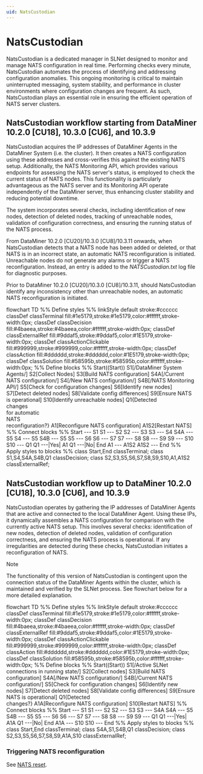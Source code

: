 ```yaml
---
uid: NatsCustodian
---
```


# NatsCustodian

NatsCustodian is a dedicated manager in SLNet designed to monitor and manage NATS configuration in real time. Performing checks every minute, NatsCustodian automates the process of identifying and addressing configuration anomalies. This ongoing monitoring is critical to maintain uninterrupted messaging, system stability, and performance in cluster environments where configuration changes are frequent. As such, NatsCustodian plays an essential role in ensuring the efficient operation of NATS server clusters.

## NatsCustodian workflow starting from DataMiner 10.2.0 [CU18], 10.3.0 [CU6], and 10.3.9

NatsCustodian acquires the IP addresses of DataMiner Agents in the DataMiner System (i.e. the cluster). It then creates a NATS configuration using these addresses and cross-verifies this against the existing NATS setup. Additionally, the NATS Monitoring API, which provides various endpoints for assessing the NATS server's status, is employed to check the current status of NATS nodes. This functionality is particularly advantageous as the NATS server and its Monitoring API operate independently of the DataMiner server, thus enhancing cluster stability and reducing potential downtime.

The system incorporates several checks, including identification of new nodes, detection of deleted nodes, tracking of unreachable nodes, validation of configuration correctness, and ensuring the running status of the NATS process.

From DataMiner 10.2.0 [CU20]/10.3.0 [CU8]/10.3.11 onwards<!--RN 37271-->, when NatsCustodian detects that a NATS node has been added or deleted, or that NATS is in an incorrect state, an automatic NATS reconfiguration is initiated. Unreachable nodes do not generate any alarms or trigger a NATS reconfiguration. Instead, an entry is added to the *NATSCustodian.txt* log file for diagnostic purposes.

Prior to DataMiner 10.2.0 [CU20]/10.3.0 [CU8]/10.3.11, should NatsCustodian identify any inconsistency other than unreachable nodes, an automatic NATS reconfiguration is initiated.

<div class="mermaid">
flowchart TD
    %% Define styles %%
    linkStyle default stroke:#cccccc
    classDef classTerminal fill:#1e5179,stroke:#1e5179,color:#ffffff,stroke-width:0px;
    classDef classDecision fill:#4baeea,stroke:#4baeea,color:#ffffff,stroke-width:0px;
    classDef classExternalRef fill:#9ddaf5,stroke:#9ddaf5,color:#1E5179,stroke-width:0px;
    classDef classActionClickable fill:#999999,stroke:#999999,color:#ffffff,stroke-width:0px;
    classDef classAction fill:#dddddd,stroke:#dddddd,color:#1E5179,stroke-width:0px;
    classDef classSolution fill:#58595b,stroke:#58595b,color:#ffffff,stroke-width:0px;
    %% Define blocks %%
    Start((Start))
    S1[/DataMiner System Agents/]
    S2[Collect Nodes]
    S3[Build NATS configuration]
    S4A[/Current NATS configuration/]
    S4[/New NATS configuration/]
    S4B[/NATS Monitoring API/]
    S5[Check for configuration changes]
    S6[Identify new nodes]
    S7[Detect deleted nodes]
    S8[Validate config differences]
    S9[Ensure NATS is operational]
    S10[Identify unreachable nodes]
    Q1{Detected <br/>changes <br/>for automatic <br/>NATS <br/>reconfiguration?}
    A1[Reconfigure NATS configuration]
    A1S2[Restart NATS]
    %% Connect blocks %%
    Start --- S1
    S1 --- S2
    S2 --- S3
    S3 --- S4
    S4A --- S5
    S4 --- S5
    S4B --- S5
    S5 --- S6
    S6 --- S7
    S7 --- S8
    S8 --- S9
    S9 --- S10
    S10 --- Q1
    Q1 ---|Yes| A1
    Q1 ---|No| End
    A1 --- A1S2
    A1S2 --- End
    %% Apply styles to blocks %%
    class Start,End classTerminal;
    class S1,S4,S4A,S4B,Q1 classDecision;
    class S2,S3,S5,S6,S7,S8,S9,S10,A1,A1S2 classExternalRef;
</div>

## NatsCustodian workflow up to DataMiner 10.2.0 [CU18], 10.3.0 [CU6], and 10.3.9

NatsCustodian operates by gathering the IP addresses of DataMiner Agents that are active and connected to the local DataMiner Agent. Using these IPs, it dynamically assembles a NATS configuration for comparison with the currently active NATS setup. This involves several checks: identification of new nodes, detection of deleted nodes, validation of configuration correctness, and ensuring the NATS process is operational. If any irregularities are detected during these checks, NatsCustodian initiates a reconfiguration of NATS.

> [!NOTE]
> The functionality of this version of NatsCustodian is contingent upon the connection status of the DataMiner Agents within the cluster, which is maintained and verified by the SLNet process. See flowchart below for a more detailed explanation.

<div class="mermaid">
flowchart TD
    %% Define styles %%
    linkStyle default stroke:#cccccc
    classDef classTerminal fill:#1e5179,stroke:#1e5179,color:#ffffff,stroke-width:0px;
    classDef classDecision fill:#4baeea,stroke:#4baeea,color:#ffffff,stroke-width:0px;
    classDef classExternalRef fill:#9ddaf5,stroke:#9ddaf5,color:#1E5179,stroke-width:0px;
    classDef classActionClickable fill:#999999,stroke:#999999,color:#ffffff,stroke-width:0px;
    classDef classAction fill:#dddddd,stroke:#dddddd,color:#1E5179,stroke-width:0px;
    classDef classSolution fill:#58595b,stroke:#58595b,color:#ffffff,stroke-width:0px;
    %% Define blocks %%
    Start((Start))
    S1[/Active SLNet connections in running state/]
    S2[Collect nodes]
    S3[Build NATS configuration]
    S4A[/New NATS configuration/]
    S4B[/Current NATS configuration/]
    S5[Check for configuration changes]
    S6[Identify new nodes]
    S7[Detect deleted nodes]
    S8[Validate config differences]
    S9[Ensure NATS is operational]
    Q1{Detected <br/>changes?}
    A1A[Reconfigure NATS configuration]
    S10[Restart NATS]
    %% Connect blocks %%
    Start --- S1
    S1 --- S2
    S2 --- S3
    S3 --- S4A
    S4A --- S5
    S4B --- S5
    S5 --- S6
    S6 --- S7
    S7 --- S8
    S8 --- S9
    S9 --- Q1
    Q1 ---|Yes| A1A
    Q1 ---|No| End
    A1A --- S10
    S10 --- End
    %% Apply styles to blocks %%
    class Start,End classTerminal;
    class S4A,S1,S4B,Q1 classDecision;
    class S2,S3,S5,S6,S7,S8,S9,A1A,S10 classExternalRef;
</div>

### Triggering NATS reconfiguration

See [NATS reset](xref:Investigating_NATS_Issues#try-a-nats-reset).
